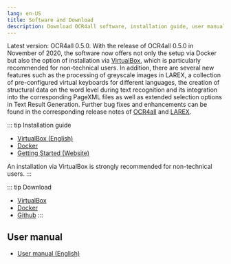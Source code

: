 ```yaml
---
lang: en-US
title: Software and Download
description: Download OCR4all software, installation guide, user manual
---
```

Latest version: OCR4all 0.5.0. With the release of OCR4all 0.5.0 in
	November of 2020, the software now offers not only the setup via Docker
	but also the option of installation via [VirtualBox](./vm-download.md),
	which is particularly recommended for non-technical users. In addition,
	there are several new features such as the processing of greyscale
	images in LAREX, a collection of pre-configured virtual keyboards for
	different languages, the creation of structural data on the word level
	during text recognition and its integration into the corresponding
	PageXML files as well as extended selection options in Text Result
	Generation. Further bug fixes and enhancements can be found in the
	corresponding release notes of [OCR4all](https://github.com/OCR4all/OCR4all/releases)
    and [LAREX](https://github.com/OCR4all/LAREX/releases).

::: tip Installation guide
- [VirtualBox (English)](http://github.com/OCR4all/getting_started/blob/master/ocr4all-setup_guide_virtualbox_eng.pdf)
- [Docker](https://github.com/OCR4all/getting_started/blob/master/ocr4all-setup_guide_docker.pdf)
- [Getting Started (Website)](https://github.com/OCR4all/getting_started#getting-started-with-ocr4all)

An installation via VirtualBox is strongly recommended for non-technical users.
:::

::: tip Download
- [VirtualBox](./vm-download.md)
- [Docker](https://hub.docker.com/r/uniwuezpd/ocr4all)
- [Github](https://github.com/OCR4all/OCR4all#ocr4all)
:::

## User manual
- [User manual (English)](../ocr4all_userguide/0.FrontPage/0.FrontPage.md)

